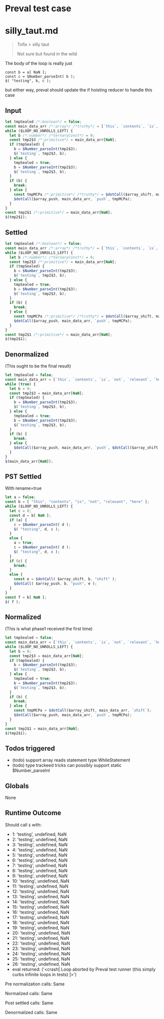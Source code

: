 # Preval test case

# silly_taut.md

> Tofix > silly taut
>
> Not sure but found in the wild

The body of the loop is really just

```
const b = a[ NaN ];
const c = $Number_parseInt( b );
$( "testing", b, c );
```
but either way, preval should update the if hoisting reducer to handle this case

## Input

`````js filename=intro
let tmpSealed /*:boolean*/ = false;
const main_data_arr /*:array*/ /*truthy*/ = [`this`, `contents`, `is`, `not`, `relevant`, `here`];
while ($LOOP_NO_UNROLLS_LEFT) {
  let b /*:number*/ /*ternaryConst*/ = 0;
  const tmp2$3 /*:primitive*/ = main_data_arr[NaN];
  if (tmpSealed) {
    b = $Number_parseInt(tmp2$3);
    $(`testing`, tmp2$3, b);
  } else {
    tmpSealed = true;
    b = $Number_parseInt(tmp2$3);
    $(`testing`, tmp2$3, b);
  }
  if (b) {
    break;
  } else {
    const tmpMCPa /*:primitive*/ /*truthy*/ = $dotCall($array_shift, main_data_arr, `shift`);
    $dotCall($array_push, main_data_arr, `push`, tmpMCPa);
  }
}
const tmp2$1 /*:primitive*/ = main_data_arr[NaN];
$(tmp2$1);
`````


## Settled


`````js filename=intro
let tmpSealed /*:boolean*/ = false;
const main_data_arr /*:array*/ /*truthy*/ = [`this`, `contents`, `is`, `not`, `relevant`, `here`];
while ($LOOP_NO_UNROLLS_LEFT) {
  let b /*:number*/ /*ternaryConst*/ = 0;
  const tmp2$3 /*:primitive*/ = main_data_arr[NaN];
  if (tmpSealed) {
    b = $Number_parseInt(tmp2$3);
    $(`testing`, tmp2$3, b);
  } else {
    tmpSealed = true;
    b = $Number_parseInt(tmp2$3);
    $(`testing`, tmp2$3, b);
  }
  if (b) {
    break;
  } else {
    const tmpMCPa /*:primitive*/ /*truthy*/ = $dotCall($array_shift, main_data_arr, `shift`);
    $dotCall($array_push, main_data_arr, `push`, tmpMCPa);
  }
}
const tmp2$1 /*:primitive*/ = main_data_arr[NaN];
$(tmp2$1);
`````


## Denormalized
(This ought to be the final result)

`````js filename=intro
let tmpSealed = false;
const main_data_arr = [`this`, `contents`, `is`, `not`, `relevant`, `here`];
while (true) {
  let b = 0;
  const tmp2$3 = main_data_arr[NaN];
  if (tmpSealed) {
    b = $Number_parseInt(tmp2$3);
    $(`testing`, tmp2$3, b);
  } else {
    tmpSealed = true;
    b = $Number_parseInt(tmp2$3);
    $(`testing`, tmp2$3, b);
  }
  if (b) {
    break;
  } else {
    $dotCall($array_push, main_data_arr, `push`, $dotCall($array_shift, main_data_arr, `shift`));
  }
}
$(main_data_arr[NaN]);
`````


## PST Settled
With rename=true

`````js filename=intro
let a = false;
const b = [ "this", "contents", "is", "not", "relevant", "here" ];
while ($LOOP_NO_UNROLLS_LEFT) {
  let c = 0;
  const d = b[ NaN ];
  if (a) {
    c = $Number_parseInt( d );
    $( "testing", d, c );
  }
  else {
    a = true;
    c = $Number_parseInt( d );
    $( "testing", d, c );
  }
  if (c) {
    break;
  }
  else {
    const e = $dotCall( $array_shift, b, "shift" );
    $dotCall( $array_push, b, "push", e );
  }
}
const f = b[ NaN ];
$( f );
`````


## Normalized
(This is what phase1 received the first time)

`````js filename=intro
let tmpSealed = false;
const main_data_arr = [`this`, `contents`, `is`, `not`, `relevant`, `here`];
while ($LOOP_NO_UNROLLS_LEFT) {
  let b = 0;
  const tmp2$3 = main_data_arr[NaN];
  if (tmpSealed) {
    b = $Number_parseInt(tmp2$3);
    $(`testing`, tmp2$3, b);
  } else {
    tmpSealed = true;
    b = $Number_parseInt(tmp2$3);
    $(`testing`, tmp2$3, b);
  }
  if (b) {
    break;
  } else {
    const tmpMCPa = $dotCall($array_shift, main_data_arr, `shift`);
    $dotCall($array_push, main_data_arr, `push`, tmpMCPa);
  }
}
const tmp2$1 = main_data_arr[NaN];
$(tmp2$1);
`````


## Todos triggered


- (todo) support array reads statement type WhileStatement
- (todo) type trackeed tricks can possibly support static $Number_parseInt


## Globals


None


## Runtime Outcome


Should call `$` with:
 - 1: 'testing', undefined, NaN
 - 2: 'testing', undefined, NaN
 - 3: 'testing', undefined, NaN
 - 4: 'testing', undefined, NaN
 - 5: 'testing', undefined, NaN
 - 6: 'testing', undefined, NaN
 - 7: 'testing', undefined, NaN
 - 8: 'testing', undefined, NaN
 - 9: 'testing', undefined, NaN
 - 10: 'testing', undefined, NaN
 - 11: 'testing', undefined, NaN
 - 12: 'testing', undefined, NaN
 - 13: 'testing', undefined, NaN
 - 14: 'testing', undefined, NaN
 - 15: 'testing', undefined, NaN
 - 16: 'testing', undefined, NaN
 - 17: 'testing', undefined, NaN
 - 18: 'testing', undefined, NaN
 - 19: 'testing', undefined, NaN
 - 20: 'testing', undefined, NaN
 - 21: 'testing', undefined, NaN
 - 22: 'testing', undefined, NaN
 - 23: 'testing', undefined, NaN
 - 24: 'testing', undefined, NaN
 - 25: 'testing', undefined, NaN
 - 26: 'testing', undefined, NaN
 - eval returned: ('<crash[ Loop aborted by Preval test runner (this simply curbs infinite loops in tests) ]>')

Pre normalization calls: Same

Normalized calls: Same

Post settled calls: Same

Denormalized calls: Same
